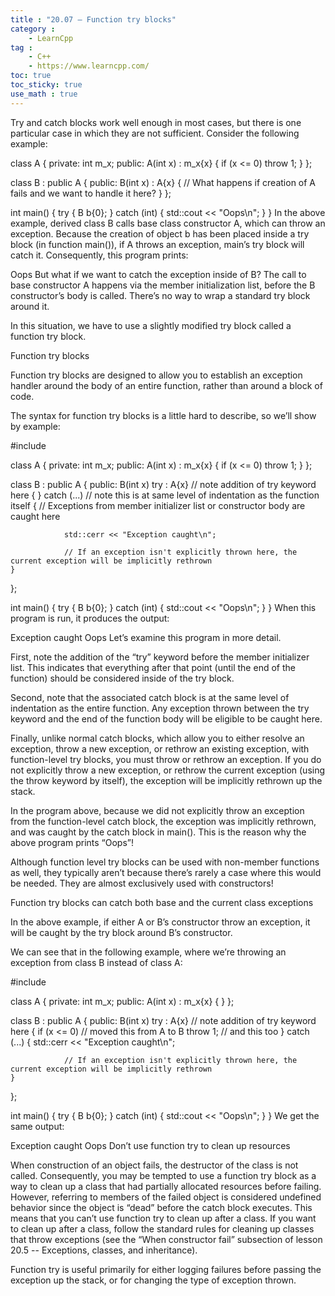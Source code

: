 ```yaml
---
title : "20.07 — Function try blocks"
category :
    - LearnCpp
tag : 
    - C++
    - https://www.learncpp.com/
toc: true  
toc_sticky: true 
use_math : true
---
```



Try and catch blocks work well enough in most cases, but there is one particular case in which they are not sufficient. Consider the following example:

class A
{
private:
	int m_x;
public:
	A(int x) : m_x{x}
	{
		if (x <= 0)
			throw 1;
	}
};

class B : public A
{
public:
	B(int x) : A{x}
	{
		// What happens if creation of A fails and we want to handle it here?
	}
};

int main()
{
	try
	{
		B b{0};
	}
	catch (int)
	{
		std::cout << "Oops\n";
	}
}
In the above example, derived class B calls base class constructor A, which can throw an exception. Because the creation of object b has been placed inside a try block (in function main()), if A throws an exception, main’s try block will catch it. Consequently, this program prints:

Oops
But what if we want to catch the exception inside of B? The call to base constructor A happens via the member initialization list, before the B constructor’s body is called. There’s no way to wrap a standard try block around it.

In this situation, we have to use a slightly modified try block called a function try block.

Function try blocks

Function try blocks are designed to allow you to establish an exception handler around the body of an entire function, rather than around a block of code.

The syntax for function try blocks is a little hard to describe, so we’ll show by example:

#include <iostream>

class A
{
private:
	int m_x;
public:
	A(int x) : m_x{x}
	{
		if (x <= 0)
			throw 1;
	}
};

class B : public A
{
public:
	B(int x) try : A{x} // note addition of try keyword here
	{
	}
	catch (...) // note this is at same level of indentation as the function itself
	{
                // Exceptions from member initializer list or constructor body are caught here

                std::cerr << "Exception caught\n";

                // If an exception isn't explicitly thrown here, the current exception will be implicitly rethrown
	}
};

int main()
{
	try
	{
		B b{0};
	}
	catch (int)
	{
		std::cout << "Oops\n";
	}
}
When this program is run, it produces the output:

Exception caught
Oops
Let’s examine this program in more detail.

First, note the addition of the “try” keyword before the member initializer list. This indicates that everything after that point (until the end of the function) should be considered inside of the try block.

Second, note that the associated catch block is at the same level of indentation as the entire function. Any exception thrown between the try keyword and the end of the function body will be eligible to be caught here.

Finally, unlike normal catch blocks, which allow you to either resolve an exception, throw a new exception, or rethrow an existing exception, with function-level try blocks, you must throw or rethrow an exception. If you do not explicitly throw a new exception, or rethrow the current exception (using the throw keyword by itself), the exception will be implicitly rethrown up the stack.

In the program above, because we did not explicitly throw an exception from the function-level catch block, the exception was implicitly rethrown, and was caught by the catch block in main(). This is the reason why the above program prints “Oops”!

Although function level try blocks can be used with non-member functions as well, they typically aren’t because there’s rarely a case where this would be needed. They are almost exclusively used with constructors!

Function try blocks can catch both base and the current class exceptions

In the above example, if either A or B’s constructor throw an exception, it will be caught by the try block around B’s constructor.

We can see that in the following example, where we’re throwing an exception from class B instead of class A:

#include <iostream>

class A
{
private:
	int m_x;
public:
	A(int x) : m_x{x}
	{
	}
};

class B : public A
{
public:
	B(int x) try : A{x} // note addition of try keyword here
	{
		if (x <= 0) // moved this from A to B
			throw 1; // and this too
	}
	catch (...)
	{
                std::cerr << "Exception caught\n";

                // If an exception isn't explicitly thrown here, the current exception will be implicitly rethrown
	}
};

int main()
{
	try
	{
		B b{0};
	}
	catch (int)
	{
		std::cout << "Oops\n";
	}
}
We get the same output:

Exception caught
Oops
Don’t use function try to clean up resources

When construction of an object fails, the destructor of the class is not called. Consequently, you may be tempted to use a function try block as a way to clean up a class that had partially allocated resources before failing. However, referring to members of the failed object is considered undefined behavior since the object is “dead” before the catch block executes. This means that you can’t use function try to clean up after a class. If you want to clean up after a class, follow the standard rules for cleaning up classes that throw exceptions (see the “When constructor fail” subsection of lesson 20.5 -- Exceptions, classes, and inheritance).

Function try is useful primarily for either logging failures before passing the exception up the stack, or for changing the type of exception thrown.
